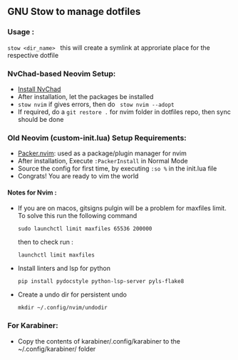 ## GNU Stow to manage dotfiles ###

### Usage :

```stow <dir_name> ```
this will create a symlink at approriate place for the respective dotfile

### NvChad-based Neovim Setup:

- [Install NvChad](https://nvchad.com/docs/quickstart/install)
- After installation, let the packages be installed
- ``` stow nvim ``` if gives errors, then do ``` stow nvim --adopt```
- If required, do a ```git restore .``` for nvim folder in dotfiles repo, then sync should be done


### Old Neovim (custom-init.lua) Setup Requirements:
- [Packer.nvim](https://github.com/wbthomason/packer.nvim): used as a package/plugin manager for nvim
- After installation, Execute `:PackerInstall` in Normal Mode
- Source the config for first time, by executing `:so %` in the init.lua file
- Congrats! You are ready to vim the world

#### Notes for Nvim : 

- If you are on macos, gitsigns pulgin will be a problem for maxfiles limit. To solve this run the following command

      sudo launchctl limit maxfiles 65536 200000

    then to check run : 

      launchctl limit maxfiles

- Install linters and lsp for python

    ```pip install pydocstyle python-lsp-server pyls-flake8```

- Create a undo dir for persistent undo 

    ```mkdir ~/.config/nvim/undodir```

### For Karabiner:

- Copy the contents of karabiner/.config/karabiner to the ~/.config/karabiner/ folder
